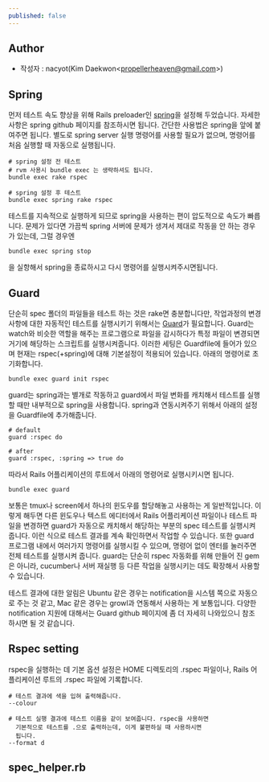 ```yaml
---
published: false
---
```


## Author
* 작성자 : nacyot(Kim Daekwon\<propellerheaven@gmail.com\>)

## Spring

먼저 테스트 속도 향상을 위해 Rails preloader인
[spring](https://github.com/jonleighton/spring)을 설정해 두었습니다.
자세한 사항은 spring github 페이지를 참조하시면 됩니다. 간단한
사용법은 spring을 앞에 붙여주면 됩니다. 별도로 spring server 실행
명령어를 사용할 필요가 없으며, 명령어를 처음 실행할 때 자동으로
실행됩니다.

```
# spring 설정 전 테스트
# rvm 사용시 bundle exec 는 생략하셔도 됩니다.
bundle exec rake rspec

# spring 설정 후 테스트
bundle exec spring rake rspec
```

테스트를 지속적으로 실행하게 되므로 spring을 사용하는 편이 압도적으로
속도가 빠릅니다. 문제가 있다면 가끔씩 spring 서버에 문제가 생겨서
제대로 작동을 안 하는 경우가 있는데, 그럴 경우엔

```
bundle exec spring stop
```

을 실항해서 spring을 종료하시고 다시 명령어를 실행시켜주시면됩니다.

## Guard

단순히 spec 폴더의 파일들을 테스트 하는 것은 rake면 충분합니다만,
작업과정의 변경사항에 대한 자동적인 테스트를 실행시키기 위해서는
[Guard](https://github.com/guard/guard)가 필요합니다. Guard는 watch와
비슷한 역할을 해주는 프로그램으로 파일을 감시하다가 특정 파일이
변경되면 거기에 해당하는 스크립트를 실행시켜줍니다. 이러한 세팅은
Guardfile에 들어가 있으며 현재는 rspec(+spring)에 대해 기본설정이
적용되어 있습니다. 아래의 명령어로 초기화합니다.

```
bundle exec guard init rspec
```

guard는 spring과는 별개로 작동하고 guard에서 파일 변화를 캐치해서
테스트를 실행할 때만 내부적으로 spring을 사용합니다. spring과
연동시켜주기 위해서 아래의 설정을 Guardfile에 추가해줍니다.

```
# default
guard :rspec do

# after
guard :rspec, :spring => true do
```

따라서 Rails 어플리케이션의 루트에서 아래의 명령어로 실행시키시면
됩니다.

```
bundle exec guard
```

보통은 tmux나 screen에서 하나의 윈도우를 할당해놓고 사용하는 게
일반적입니다. 이렇게 해두면 다른 윈도우나 텍스트 에디터에서 Rails
어플리케이션 파일이나 테스트 파일을 변경하면 guard가 자동으로 캐치해서
해당하는 부분의 spec 테스트를 실행시켜줍니다. 이런 식으로 테스트
결과를 계속 확인하면서 작업할 수 있습니다. 또한 guard 프로그램 내에서
여러가지 명령어를 실행시킬 수 있으며, 명령어 없이 엔터를 눌러주면 전체
테스트를 실행시켜 줍니다. guard는 단순히 rspec 자동화를 위해 만들어 진
gem은 아니라, cucumber나 서버 재실행 등 다른 작업을 실행시키는 데도
확장해서 사용할 수 있습니다.

테스트 결과에 대한 알림은 Ubuntu 같은 경우는 notification을 시스템
쪽으로 자동으로 주는 것 같고, Mac 같은 경우는 growl과 연동해서
사용하는 게 보통입니다. 다양한 notification 지원에 대해서는 Guard
github 페이지에 좀 더 자세히 나와있으니 참조하시면 될 것 같습니다.

## Rspec setting

rspec을 실행하는 데 기본 옵션 설정은 HOME 디렉토리의 .rspec 파일이나,
Rails 어플리케이션 루트의 .rspec 파일에 기록합니다.

```
# 테스트 결과에 색을 입혀 출력해줍니다.
--colour

# 테스트 실행 결과에 테스트 이름을 같이 보여줍니다. rspec을 사용하면
  기본적으로 테스트를 .으로 출력하는데, 이게 불편하실 때 사용하시면
  됩니다.
--format d
```

## spec_helper.rb
